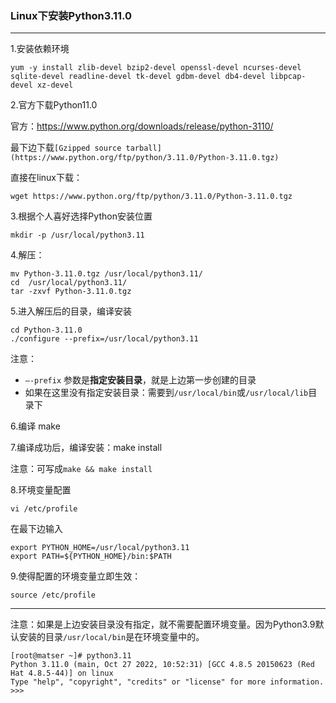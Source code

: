 ### Linux下安装Python3.11.0

---

1.安装依赖环境

```SH
yum -y install zlib-devel bzip2-devel openssl-devel ncurses-devel sqlite-devel readline-devel tk-devel gdbm-devel db4-devel libpcap-devel xz-devel
```

2.官方下载Python11.0

官方：https://www.python.org/downloads/release/python-3110/

最下边下载`[Gzipped source tarball](https://www.python.org/ftp/python/3.11.0/Python-3.11.0.tgz)`

直接在linux下载：

```SH
wget https://www.python.org/ftp/python/3.11.0/Python-3.11.0.tgz
```

3.根据个人喜好选择Python安装位置

```SH
mkdir -p /usr/local/python3.11
```

4.解压：

```SH
mv Python-3.11.0.tgz /usr/local/python3.11/
cd  /usr/local/python3.11/ 
tar -zxvf Python-3.11.0.tgz
```

5.进入解压后的目录，编译安装

```SH
cd Python-3.11.0
./configure --prefix=/usr/local/python3.11
```

注意：

+ `–-prefix` 参数是**指定安装目录**，就是上边第一步创建的目录
+ 如果在这里没有指定安装目录：需要到`/usr/local/bin`或`/usr/local/lib`目录下

6.编译 make

7.编译成功后，编译安装：make install

注意：可写成`make && make install`

8.环境变量配置

`vi /etc/profile`

在最下边输入

```SH
export PYTHON_HOME=/usr/local/python3.11
export PATH=${PYTHON_HOME}/bin:$PATH
```

9.使得配置的环境变量立即生效：

```SH
source /etc/profile
```

---

注意：如果是上边安装目录没有指定，就不需要配置环境变量。因为Python3.9默认安装的目录`/usr/local/bin`是在环境变量中的。

```SH
[root@matser ~]# python3.11
Python 3.11.0 (main, Oct 27 2022, 10:52:31) [GCC 4.8.5 20150623 (Red Hat 4.8.5-44)] on linux
Type "help", "copyright", "credits" or "license" for more information.
>>>
```



